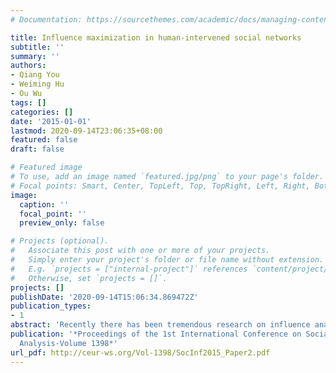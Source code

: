 ```yaml
---
# Documentation: https://sourcethemes.com/academic/docs/managing-content/

title: Influence maximization in human-intervened social networks
subtitle: ''
summary: ''
authors:
- Qiang You
- Weiming Hu
- Ou Wu
tags: []
categories: []
date: '2015-01-01'
lastmod: 2020-09-14T23:06:35+08:00
featured: false
draft: false

# Featured image
# To use, add an image named `featured.jpg/png` to your page's folder.
# Focal points: Smart, Center, TopLeft, Top, TopRight, Left, Right, BottomLeft, Bottom, BottomRight.
image:
  caption: ''
  focal_point: ''
  preview_only: false

# Projects (optional).
#   Associate this post with one or more of your projects.
#   Simply enter your project's folder or file name without extension.
#   E.g. `projects = ["internal-project"]` references `content/project/deep-learning/index.md`.
#   Otherwise, set `projects = []`.
projects: []
publishDate: '2020-09-14T15:06:34.869472Z'
publication_types:
- 1
abstract: 'Recently there has been tremendous research on influence analysis in social networks: how to find initial topics or users to maximize the word-of-mouth effect that may be significant for advertising, viral marketing and other applications. Many researchers focus on the problem of influence maximization on the static structure of the network and find a subset of early adopters which activate the influence diffusion across the network. Despite the progress in modeling and techniques, how the incentives improve the network structure to enlarge the influence diffusion has been largely overlooked. In this paper, we introduce a novel problem which extends the influence maximization to the situation that the network structure can be varied in case of some incentives such as fans trading by compensating the web users to be fans in social networks. Providing that the presented problem is NP-hard, we propose two approximate approaches to solve the problem of influence maximization in dynamic networks. The first is a two-stage approach which separates the problem into two sub problems and solves them respectively. The second is a joint influence diffusion algorithm so as to repair the network structure and find the corresponding initial subset of the individuals in the repaired social network simultaneously to maximize the influence. We performed experiments on social network data to provide evidence of the effectiveness of the proposed methods.'
publication: '*Proceedings of the 1st International Conference on Social Influence
  Analysis-Volume 1398*'
url_pdf: http://ceur-ws.org/Vol-1398/SocInf2015_Paper2.pdf
---
```

